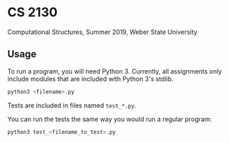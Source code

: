 # CS 2130

Computational Structures, Summer 2019, Weber State University

## Usage

To run a program, you will need Python 3\. Currently, all assignments only
include modules that are included with Python 3's stdlib.

```py
python3 <filename>.py
```

Tests are included in files named `test_*.py`.

You can run the tests the same way you would run a regular program:

```py
python3 test_<filename_to_test>.py
```
